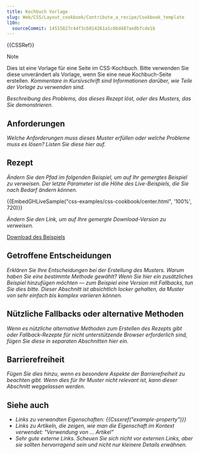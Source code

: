 ```yaml
---
title: Kochbuch Vorlage
slug: Web/CSS/Layout_cookbook/Contribute_a_recipe/Cookbook_template
l10n:
  sourceCommit: 14515827c44f3cb814261a1c6bd487ae8bfcde1b
---
```


{{CSSRef}}

> [!NOTE]
> Dies ist eine Vorlage für eine Seite im CSS-Kochbuch. Bitte verwenden Sie diese unverändert als Vorlage, wenn Sie eine neue Kochbuch-Seite erstellen.
> _Kommentare in Kursivschrift sind Informationen darüber, wie Teile der Vorlage zu verwenden sind._

_Beschreibung des Problems, das dieses Rezept löst, oder des Musters, das Sie demonstrieren._

## Anforderungen

_Welche Anforderungen muss dieses Muster erfüllen oder welche Probleme muss es lösen? Listen Sie diese hier auf._

## Rezept

_Ändern Sie den Pfad im folgenden Beispiel, um auf Ihr gemergtes Beispiel zu verweisen. Der letzte Parameter ist die Höhe des Live-Beispiels, die Sie nach Bedarf ändern können._

{{EmbedGHLiveSample("css-examples/css-cookbook/center.html", '100%', 720)}}

_Ändern Sie den Link, um auf Ihre gemergte Download-Version zu verweisen._

[Download des Beispiels](https://github.com/mdn/css-examples/blob/main/css-cookbook/center--download.html)

## Getroffene Entscheidungen

_Erklären Sie Ihre Entscheidungen bei der Erstellung des Musters. Warum haben Sie eine bestimmte Methode gewählt? Wenn Sie hier ein zusätzliches Beispiel hinzufügen möchten — zum Beispiel eine Version mit Fallbacks, tun Sie dies bitte. Dieser Abschnitt ist absichtlich locker gehalten, da Muster von sehr einfach bis komplex variieren können._

## Nützliche Fallbacks oder alternative Methoden

_Wenn es nützliche alternative Methoden zum Erstellen des Rezepts gibt oder Fallback-Rezepte für nicht unterstützende Browser erforderlich sind, fügen Sie diese in separaten Abschnitten hier ein._

## Barrierefreiheit

_Fügen Sie dies hinzu, wenn es besondere Aspekte der Barrierefreiheit zu beachten gibt. Wenn dies für Ihr Muster nicht relevant ist, kann dieser Abschnitt weggelassen werden._

## Siehe auch

- _Links zu verwandten Eigenschaften: {{Cssxref("example-property")}}_
- _Links zu Artikeln, die zeigen, wie man die Eigenschaft im Kontext verwendet: "Verwendung von ... Artikel"_
- _Sehr gute externe Links. Scheuen Sie sich nicht vor externen Links, aber sie sollten hervorragend sein und nicht nur kleinere Details erwähnen._
